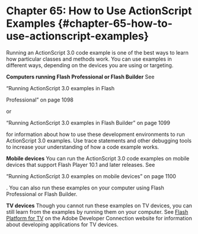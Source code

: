 # Chapter 65: How to Use ActionScript Examples {#chapter-65-how-to-use-actionscript-examples}

Running an ActionScript 3.0 code example is one of the best ways to learn how particular classes and methods work. You can use examples in different ways, depending on the devices you are using or targeting.

**Computers running Flash Professional or Flash Builder** See

“Running ActionScript 3.0 examples in Flash

Professional” on page 1098

or

“Running ActionScript 3.0 examples in Flash Builder” on page 1099

for information about how to use these development environments to run ActionScript 3.0 examples. Use trace statements and other debugging tools to increase your understanding of how a code example works.

**Mobile devices** You can run the ActionScript 3.0 code examples on mobile devices that support Flash Player 10.1 and later releases. See

“Running ActionScript 3.0 examples on mobile devices” on page 1100

. You can also run these examples on your computer using Flash Professional or Flash Builder.

**TV devices** Though you cannot run these examples on TV devices, you can still learn from the examples by running them on your computer. See [Flash Platform for TV](http://www.adobe.com/devnet/devices/flash_platform_tv.html) on the Adobe Developer Connection website for information about developing applications for TV devices.